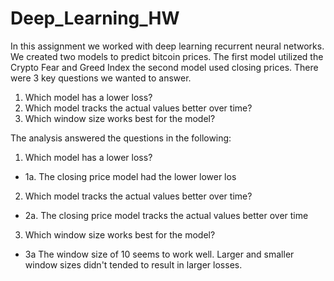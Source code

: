 # Deep_Learning_HW
In this assignment we worked with deep learning recurrent neural networks. We created two models to predict bitcoin prices. The first model utilized the Crypto Fear and Greed Index the second model used closing prices.
There were 3 key questions we wanted to answer.
1. Which model has a lower loss?
2. Which model tracks the actual values better over time?
3. Which window size works best for the model?
  
  
The analysis answered the questions in the following:
1. Which model has a lower loss?
* 1a. The closing price model had the lower lower los
2. Which model tracks the actual values better over time?
* 2a. The closing price model tracks the actual values better over time
3. Which window size works best for the model?
* 3a The window size of 10 seems to work well. Larger and smaller window sizes didn't tended to result in larger losses.  
